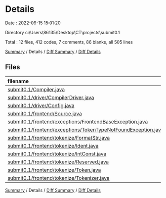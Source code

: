 # Details

Date : 2022-09-15 15:01:20

Directory c:\\Users\\86135\\Desktop\\CT\\projects\\submit0.1

Total : 12 files,  412 codes, 7 comments, 86 blanks, all 505 lines

[Summary](results.md) / Details / [Diff Summary](diff.md) / [Diff Details](diff-details.md)

## Files
| filename | language | code | comment | blank | total |
| :--- | :--- | ---: | ---: | ---: | ---: |
| [submit0.1/Compiler.java](/submit0.1/Compiler.java) | Java | 12 | 0 | 4 | 16 |
| [submit0.1/driver/CompilerDriver.java](/submit0.1/driver/CompilerDriver.java) | Java | 23 | 1 | 5 | 29 |
| [submit0.1/driver/Config.java](/submit0.1/driver/Config.java) | Java | 102 | 2 | 17 | 121 |
| [submit0.1/frontend/Source.java](/submit0.1/frontend/Source.java) | Java | 51 | 0 | 14 | 65 |
| [submit0.1/frontend/exceptions/FrontendBaseException.java](/submit0.1/frontend/exceptions/FrontendBaseException.java) | Java | 9 | 0 | 3 | 12 |
| [submit0.1/frontend/exceptions/TokenTypeNotFoundException.java](/submit0.1/frontend/exceptions/TokenTypeNotFoundException.java) | Java | 6 | 0 | 3 | 9 |
| [submit0.1/frontend/tokenize/FormatStr.java](/submit0.1/frontend/tokenize/FormatStr.java) | Java | 15 | 0 | 5 | 20 |
| [submit0.1/frontend/tokenize/Ident.java](/submit0.1/frontend/tokenize/Ident.java) | Java | 9 | 0 | 4 | 13 |
| [submit0.1/frontend/tokenize/IntConst.java](/submit0.1/frontend/tokenize/IntConst.java) | Java | 11 | 0 | 4 | 15 |
| [submit0.1/frontend/tokenize/Reserved.java](/submit0.1/frontend/tokenize/Reserved.java) | Java | 6 | 0 | 2 | 8 |
| [submit0.1/frontend/tokenize/Token.java](/submit0.1/frontend/tokenize/Token.java) | Java | 99 | 3 | 17 | 119 |
| [submit0.1/frontend/tokenize/Tokenizer.java](/submit0.1/frontend/tokenize/Tokenizer.java) | Java | 69 | 1 | 8 | 78 |

[Summary](results.md) / Details / [Diff Summary](diff.md) / [Diff Details](diff-details.md)